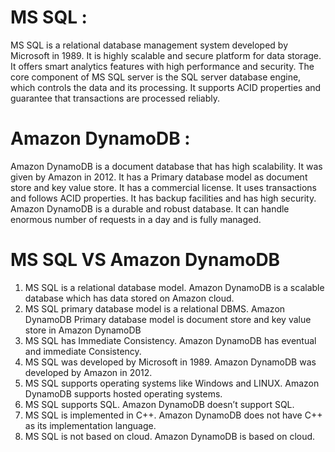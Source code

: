 # MS SQL :
MS SQL is a relational database management system developed by Microsoft in 1989. It is highly scalable and secure platform for data storage. It offers smart analytics features with high performance and security. The core component of MS SQL server is the SQL server database engine, which controls the data and its processing. It supports ACID properties and guarantee that transactions are processed reliably.

# Amazon DynamoDB :
Amazon DynamoDB is a document database that has high scalability. It was given by Amazon in 2012. It has a Primary database model as document store and key value store. It has a commercial license. It uses transactions and follows ACID properties. It has backup facilities and has high security. Amazon DynamoDB is a durable and robust database. It can handle enormous number of requests in a day and is fully managed.

#	MS SQL                                         VS             	Amazon DynamoDB
1.	MS SQL is a relational database model.	                      Amazon DynamoDB is a scalable database which has data stored on Amazon cloud.
2.	MS SQL primary database model is a relational DBMS.	          Amazon DynamoDB Primary database model is document store and key value store in Amazon DynamoDB
3.	MS SQL has Immediate Consistency.	                            Amazon DynamoDB has eventual and immediate Consistency.
4.	MS SQL was developed by Microsoft in 1989.                    Amazon DynamoDB was developed by Amazon in 2012.
5.	MS SQL supports operating systems like Windows and LINUX.     Amazon DynamoDB supports hosted operating systems.
6.	MS SQL supports SQL.	                                        Amazon DynamoDB doesn’t support SQL.
7.	MS SQL is implemented in C++.                                 Amazon DynamoDB does not have C++ as its implementation language.
8.	MS SQL is not based on cloud.                                 Amazon DynamoDB is based on cloud.
